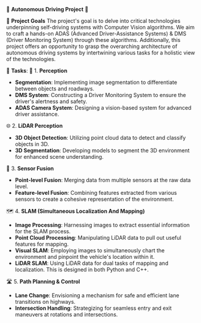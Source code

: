 🚗 **Autonomous Driving Project** 🚗

🎯 **Project Goals**
The project's goal is to delve into critical technologies underpinning self-driving systems with Computer Vision algorithms. We aim to craft a hands-on ADAS (Advanced Driver-Assistance Systems) & DMS (Driver Monitoring System) through these algorithms. Additionally, this project offers an opportunity to grasp the overarching architecture of autonomous driving systems by intertwining various tasks for a holistic view of the technologies.

📌 **Tasks**:
📸 1. **Perception**
- **Segmentation**: Implementing image segmentation to differentiate between objects and roadways.
- **DMS System**: Constructing a Driver Monitoring System to ensure the driver's alertness and safety.
- **ADAS Camera System**: Designing a vision-based system for advanced driver assistance.

🌐 2. **LiDAR Perception**
- **3D Object Detection**: Utilizing point cloud data to detect and classify objects in 3D.
- **3D Segmentation**: Developing models to segment the 3D environment for enhanced scene understanding.

🤝 3. **Sensor Fusion**
- **Point-level Fusion**: Merging data from multiple sensors at the raw data level.
- **Feature-level Fusion**: Combining features extracted from various sensors to create a cohesive representation of the environment.

🗺️ 4. **SLAM (Simultaneous Localization And Mapping)**
- **Image Processing**: Harnessing images to extract essential information for the SLAM process.
- **Point Cloud Processing**: Manipulating LiDAR data to pull out useful features for mapping.
- **Visual SLAM**: Employing images to simultaneously chart the environment and pinpoint the vehicle's location within it.
- **LiDAR SLAM**: Using LiDAR data for dual tasks of mapping and localization. This is designed in both Python and C++.

🛣️ 5. **Path Planning & Control**
- **Lane Change**: Envisioning a mechanism for safe and efficient lane transitions on highways.
- **Intersection Handling**: Strategizing for seamless entry and exit maneuvers at rotations and intersections.
